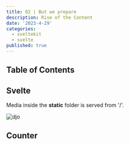 ```yaml
---
title: 02 | But we prepare
description: Rise of the Content
date: '2023-4-29'
categories:
  - sveltekit
  - svelte
published: true
---
```


<script>
  import Counter from './counter.svelte'
  </script>

## Table of Contents

## Svelte

Media inside the **static** folder is served from '/'.

![djo](favicon.ico)

## Counter

<Counter />
